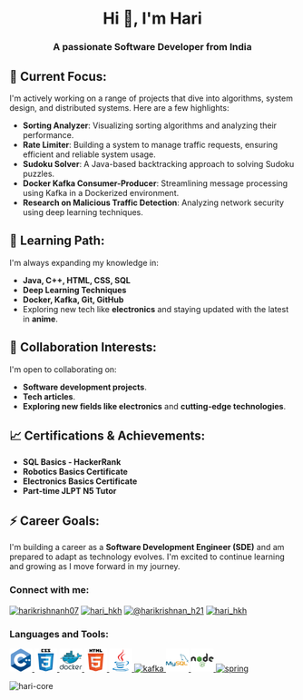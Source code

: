 <h1 align="center">Hi 👋, I'm Hari</h1>
<h3 align="center">A passionate Software Developer from India</h3> 
      
## 🔭 Current Focus:
I'm actively working on a range of projects that dive into algorithms, system design, and distributed systems. Here are a few highlights:
- **Sorting Analyzer**: Visualizing sorting algorithms and analyzing their performance.
- **Rate Limiter**: Building a system to manage traffic requests, ensuring efficient and reliable system usage.
- **Sudoku Solver**: A Java-based backtracking approach to solving Sudoku puzzles.
- **Docker Kafka Consumer-Producer**: Streamlining message processing using Kafka in a Dockerized environment.
- **Research on Malicious Traffic Detection**: Analyzing network security using deep learning techniques.

## 🌱 Learning Path:
I'm always expanding my knowledge in:
- **Java, C++, HTML, CSS, SQL**
- **Deep Learning Techniques**
- **Docker, Kafka, Git, GitHub**
- Exploring new tech like **electronics** and staying updated with the latest in **anime**.

## 👯 Collaboration Interests:
I'm open to collaborating on:
- **Software development projects**.
- **Tech articles**.
- **Exploring new fields like electronics** and **cutting-edge technologies**.

## 📈 Certifications & Achievements:
- **SQL Basics - HackerRank**
- **Robotics Basics Certificate**
- **Electronics Basics Certificate**
- **Part-time JLPT N5 Tutor**

## ⚡ Career Goals:
I'm building a career as a **Software Development Engineer (SDE)** and am prepared to adapt as technology evolves. I'm excited to continue learning and growing as I move forward in my journey.

<h3 align="left">Connect with me:</h3>
<p align="left">
<a href="https://linkedin.com/in/harikrishnanh07" target="blank"><img align="center" src="https://raw.githubusercontent.com/rahuldkjain/github-profile-readme-generator/master/src/images/icons/Social/linked-in-alt.svg" alt="harikrishnanh07" height="30" width="40" /></a>
<a href="https://www.codechef.com/users/hari_hkh" target="blank"><img align="center" src="https://cdn.jsdelivr.net/npm/simple-icons@3.1.0/icons/codechef.svg" alt="hari_hkh" height="30" width="40" /></a>
<a href="https://www.hackerrank.com/@harikrishnan_h21" target="blank"><img align="center" src="https://raw.githubusercontent.com/rahuldkjain/github-profile-readme-generator/master/src/images/icons/Social/hackerrank.svg" alt="@harikrishnan_h21" height="30" width="40" /></a>
<a href="https://www.leetcode.com/hari_hkh" target="blank"><img align="center" src="https://raw.githubusercontent.com/rahuldkjain/github-profile-readme-generator/master/src/images/icons/Social/leet-code.svg" alt="hari_hkh" height="30" width="40" /></a>
</p>

<h3 align="left">Languages and Tools:</h3>
<p align="left"> 
<a href="https://www.w3schools.com/cpp/" target="_blank" rel="noreferrer"> <img src="https://raw.githubusercontent.com/devicons/devicon/master/icons/cplusplus/cplusplus-original.svg" alt="cplusplus" width="40" height="40"/> </a> 
<a href="https://www.w3schools.com/css/" target="_blank" rel="noreferrer"> <img src="https://raw.githubusercontent.com/devicons/devicon/master/icons/css3/css3-original-wordmark.svg" alt="css3" width="40" height="40"/> </a> 
<a href="https://www.docker.com/" target="_blank" rel="noreferrer"> <img src="https://raw.githubusercontent.com/devicons/devicon/master/icons/docker/docker-original-wordmark.svg" alt="docker" width="40" height="40"/> </a> 
<a href="https://www.w3.org/html/" target="_blank" rel="noreferrer"> <img src="https://raw.githubusercontent.com/devicons/devicon/master/icons/html5/html5-original-wordmark.svg" alt="html5" width="40" height="40"/> </a> 
<a href="https://www.java.com" target="_blank" rel="noreferrer"> <img src="https://raw.githubusercontent.com/devicons/devicon/master/icons/java/java-original.svg" alt="java" width="40" height="40"/> </a> 
<a href="https://kafka.apache.org/" target="_blank" rel="noreferrer"> <img src="https://www.vectorlogo.zone/logos/apache_kafka/apache_kafka-icon.svg" alt="kafka" width="40" height="40"/> </a> 
<a href="https://www.mysql.com/" target="_blank" rel="noreferrer"> <img src="https://raw.githubusercontent.com/devicons/devicon/master/icons/mysql/mysql-original-wordmark.svg" alt="mysql" width="40" height="40"/> </a> 
<a href="https://nodejs.org" target="_blank" rel="noreferrer"> <img src="https://raw.githubusercontent.com/devicons/devicon/master/icons/nodejs/nodejs-original-wordmark.svg" alt="nodejs" width="40" height="40"/> </a> 
<a href="https://spring.io/" target="_blank" rel="noreferrer"> <img src="https://www.vectorlogo.zone/logos/springio/springio-icon.svg" alt="spring" width="40" height="40"/> </a> 
</p>

<p><img align="left" src="https://github-readme-stats.vercel.app/api/top-langs?username=hari-core&show_icons=true&locale=en&layout=compact" alt="hari-core" /></p>




